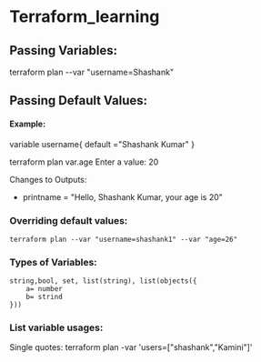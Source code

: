 # Terraform_learning


## Passing Variables: 
 
 terraform plan --var "username=Shashank"

## Passing Default Values:
  
  #### Example: 
   variable username{
    default ="Shashank Kumar"
              }
 
  terraform plan
var.age
  Enter a value: 20


Changes to Outputs:
  + printname = "Hello, Shashank Kumar, your age is 20"

  ### Overriding default values:
    terraform plan --var "username=shashank1" --var "age=26"
  ### Types of Variables:
    string,bool, set, list(string), list(objects({
        a= number
        b= strind
    }))

### List variable usages:
  
  Single quotes:  terraform plan -var 'users=["shashank","Kamini"]'